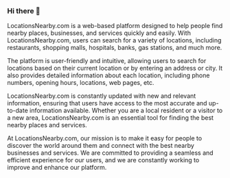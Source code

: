 ### Hi there 👋

LocationsNearby.com is a web-based platform designed to help people find nearby places, businesses, and services quickly and easily. With LocationsNearby.com, users can search for a variety of locations, including restaurants, shopping malls, hospitals, banks, gas stations, and much more.

The platform is user-friendly and intuitive, allowing users to search for locations based on their current location or by entering an address or city. It also provides detailed information about each location, including phone numbers, opening hours, locations, web pages, etc.

LocationsNearby.com is constantly updated with new and relevant information, ensuring that users have access to the most accurate and up-to-date information available. Whether you are a local resident or a visitor to a new area, LocationsNearby.com is an essential tool for finding the best nearby places and services.

At LocationsNearby.com, our mission is to make it easy for people to discover the world around them and connect with the best nearby businesses and services. We are committed to providing a seamless and efficient experience for our users, and we are constantly working to improve and enhance our platform.

